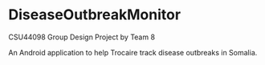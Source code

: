 # DiseaseOutbreakMonitor
 CSU44098 Group Design Project by Team 8

An Android application to help Trocaire track disease outbreaks in Somalia.
